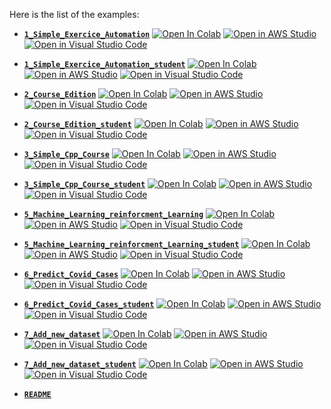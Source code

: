Here is the list of the examples:

- [**`1_Simple_Exercice_Automation`**](https://github.com/guydegnol/bulkhours/blob/main/examples/1_Simple_Exercice_Automation.ipynb) [![Open In Colab](https://colab.research.google.com/assets/colab-badge.svg)](https://colab.research.google.com/github/guydegnol/bulkhours/blob/main/examples/1_Simple_Exercice_Automation.ipynb) [![Open in AWS Studio](https://studiolab.sagemaker.aws/studiolab.svg)](https://studiolab.sagemaker.aws/import/github/guydegnol/bulkhours/blob/main/examples/1_Simple_Exercice_Automation.ipynb) [![Open in Visual Studio Code](https://img.shields.io/static/v1?logo=visualstudiocode&label=&message=Open%20in%20Visual%20Studio&labelColor=2c2c32&color=007acc&logoColor=007acc)](https://vscode.dev/github/guydegnol/bulkhours/blob/main/examples/1_Simple_Exercice_Automation.ipynb) 

- [**`1_Simple_Exercice_Automation_student`**](https://github.com/guydegnol/bulkhours/blob/main/examples/1_Simple_Exercice_Automation_student.ipynb) [![Open In Colab](https://colab.research.google.com/assets/colab-badge.svg)](https://colab.research.google.com/github/guydegnol/bulkhours/blob/main/examples/1_Simple_Exercice_Automation_student.ipynb) [![Open in AWS Studio](https://studiolab.sagemaker.aws/studiolab.svg)](https://studiolab.sagemaker.aws/import/github/guydegnol/bulkhours/blob/main/examples/1_Simple_Exercice_Automation_student.ipynb) [![Open in Visual Studio Code](https://img.shields.io/static/v1?logo=visualstudiocode&label=&message=Open%20in%20Visual%20Studio&labelColor=2c2c32&color=007acc&logoColor=007acc)](https://vscode.dev/github/guydegnol/bulkhours/blob/main/examples/1_Simple_Exercice_Automation_student.ipynb) 

- [**`2_Course_Edition`**](https://github.com/guydegnol/bulkhours/blob/main/examples/2_Course_Edition.ipynb) [![Open In Colab](https://colab.research.google.com/assets/colab-badge.svg)](https://colab.research.google.com/github/guydegnol/bulkhours/blob/main/examples/2_Course_Edition.ipynb) [![Open in AWS Studio](https://studiolab.sagemaker.aws/studiolab.svg)](https://studiolab.sagemaker.aws/import/github/guydegnol/bulkhours/blob/main/examples/2_Course_Edition.ipynb) [![Open in Visual Studio Code](https://img.shields.io/static/v1?logo=visualstudiocode&label=&message=Open%20in%20Visual%20Studio&labelColor=2c2c32&color=007acc&logoColor=007acc)](https://vscode.dev/github/guydegnol/bulkhours/blob/main/examples/2_Course_Edition.ipynb) 

- [**`2_Course_Edition_student`**](https://github.com/guydegnol/bulkhours/blob/main/examples/2_Course_Edition_student.ipynb) [![Open In Colab](https://colab.research.google.com/assets/colab-badge.svg)](https://colab.research.google.com/github/guydegnol/bulkhours/blob/main/examples/2_Course_Edition_student.ipynb) [![Open in AWS Studio](https://studiolab.sagemaker.aws/studiolab.svg)](https://studiolab.sagemaker.aws/import/github/guydegnol/bulkhours/blob/main/examples/2_Course_Edition_student.ipynb) [![Open in Visual Studio Code](https://img.shields.io/static/v1?logo=visualstudiocode&label=&message=Open%20in%20Visual%20Studio&labelColor=2c2c32&color=007acc&logoColor=007acc)](https://vscode.dev/github/guydegnol/bulkhours/blob/main/examples/2_Course_Edition_student.ipynb) 

- [**`3_Simple_Cpp_Course`**](https://github.com/guydegnol/bulkhours/blob/main/examples/3_Simple_Cpp_Course.ipynb) [![Open In Colab](https://colab.research.google.com/assets/colab-badge.svg)](https://colab.research.google.com/github/guydegnol/bulkhours/blob/main/examples/3_Simple_Cpp_Course.ipynb) [![Open in AWS Studio](https://studiolab.sagemaker.aws/studiolab.svg)](https://studiolab.sagemaker.aws/import/github/guydegnol/bulkhours/blob/main/examples/3_Simple_Cpp_Course.ipynb) [![Open in Visual Studio Code](https://img.shields.io/static/v1?logo=visualstudiocode&label=&message=Open%20in%20Visual%20Studio&labelColor=2c2c32&color=007acc&logoColor=007acc)](https://vscode.dev/github/guydegnol/bulkhours/blob/main/examples/3_Simple_Cpp_Course.ipynb) 

- [**`3_Simple_Cpp_Course_student`**](https://github.com/guydegnol/bulkhours/blob/main/examples/3_Simple_Cpp_Course_student.ipynb) [![Open In Colab](https://colab.research.google.com/assets/colab-badge.svg)](https://colab.research.google.com/github/guydegnol/bulkhours/blob/main/examples/3_Simple_Cpp_Course_student.ipynb) [![Open in AWS Studio](https://studiolab.sagemaker.aws/studiolab.svg)](https://studiolab.sagemaker.aws/import/github/guydegnol/bulkhours/blob/main/examples/3_Simple_Cpp_Course_student.ipynb) [![Open in Visual Studio Code](https://img.shields.io/static/v1?logo=visualstudiocode&label=&message=Open%20in%20Visual%20Studio&labelColor=2c2c32&color=007acc&logoColor=007acc)](https://vscode.dev/github/guydegnol/bulkhours/blob/main/examples/3_Simple_Cpp_Course_student.ipynb) 

- [**`5_Machine_Learning_reinforcment_Learning`**](https://github.com/guydegnol/bulkhours/blob/main/examples/5_Machine_Learning_reinforcment_Learning.ipynb) [![Open In Colab](https://colab.research.google.com/assets/colab-badge.svg)](https://colab.research.google.com/github/guydegnol/bulkhours/blob/main/examples/5_Machine_Learning_reinforcment_Learning.ipynb) [![Open in AWS Studio](https://studiolab.sagemaker.aws/studiolab.svg)](https://studiolab.sagemaker.aws/import/github/guydegnol/bulkhours/blob/main/examples/5_Machine_Learning_reinforcment_Learning.ipynb) [![Open in Visual Studio Code](https://img.shields.io/static/v1?logo=visualstudiocode&label=&message=Open%20in%20Visual%20Studio&labelColor=2c2c32&color=007acc&logoColor=007acc)](https://vscode.dev/github/guydegnol/bulkhours/blob/main/examples/5_Machine_Learning_reinforcment_Learning.ipynb) 

- [**`5_Machine_Learning_reinforcment_Learning_student`**](https://github.com/guydegnol/bulkhours/blob/main/examples/5_Machine_Learning_reinforcment_Learning_student.ipynb) [![Open In Colab](https://colab.research.google.com/assets/colab-badge.svg)](https://colab.research.google.com/github/guydegnol/bulkhours/blob/main/examples/5_Machine_Learning_reinforcment_Learning_student.ipynb) [![Open in AWS Studio](https://studiolab.sagemaker.aws/studiolab.svg)](https://studiolab.sagemaker.aws/import/github/guydegnol/bulkhours/blob/main/examples/5_Machine_Learning_reinforcment_Learning_student.ipynb) [![Open in Visual Studio Code](https://img.shields.io/static/v1?logo=visualstudiocode&label=&message=Open%20in%20Visual%20Studio&labelColor=2c2c32&color=007acc&logoColor=007acc)](https://vscode.dev/github/guydegnol/bulkhours/blob/main/examples/5_Machine_Learning_reinforcment_Learning_student.ipynb) 

- [**`6_Predict_Covid_Cases`**](https://github.com/guydegnol/bulkhours/blob/main/examples/6_Predict_Covid_Cases.ipynb) [![Open In Colab](https://colab.research.google.com/assets/colab-badge.svg)](https://colab.research.google.com/github/guydegnol/bulkhours/blob/main/examples/6_Predict_Covid_Cases.ipynb) [![Open in AWS Studio](https://studiolab.sagemaker.aws/studiolab.svg)](https://studiolab.sagemaker.aws/import/github/guydegnol/bulkhours/blob/main/examples/6_Predict_Covid_Cases.ipynb) [![Open in Visual Studio Code](https://img.shields.io/static/v1?logo=visualstudiocode&label=&message=Open%20in%20Visual%20Studio&labelColor=2c2c32&color=007acc&logoColor=007acc)](https://vscode.dev/github/guydegnol/bulkhours/blob/main/examples/6_Predict_Covid_Cases.ipynb) 

- [**`6_Predict_Covid_Cases_student`**](https://github.com/guydegnol/bulkhours/blob/main/examples/6_Predict_Covid_Cases_student.ipynb) [![Open In Colab](https://colab.research.google.com/assets/colab-badge.svg)](https://colab.research.google.com/github/guydegnol/bulkhours/blob/main/examples/6_Predict_Covid_Cases_student.ipynb) [![Open in AWS Studio](https://studiolab.sagemaker.aws/studiolab.svg)](https://studiolab.sagemaker.aws/import/github/guydegnol/bulkhours/blob/main/examples/6_Predict_Covid_Cases_student.ipynb) [![Open in Visual Studio Code](https://img.shields.io/static/v1?logo=visualstudiocode&label=&message=Open%20in%20Visual%20Studio&labelColor=2c2c32&color=007acc&logoColor=007acc)](https://vscode.dev/github/guydegnol/bulkhours/blob/main/examples/6_Predict_Covid_Cases_student.ipynb) 

- [**`7_Add_new_dataset`**](https://github.com/guydegnol/bulkhours/blob/main/examples/7_Add_new_dataset.ipynb) [![Open In Colab](https://colab.research.google.com/assets/colab-badge.svg)](https://colab.research.google.com/github/guydegnol/bulkhours/blob/main/examples/7_Add_new_dataset.ipynb) [![Open in AWS Studio](https://studiolab.sagemaker.aws/studiolab.svg)](https://studiolab.sagemaker.aws/import/github/guydegnol/bulkhours/blob/main/examples/7_Add_new_dataset.ipynb) [![Open in Visual Studio Code](https://img.shields.io/static/v1?logo=visualstudiocode&label=&message=Open%20in%20Visual%20Studio&labelColor=2c2c32&color=007acc&logoColor=007acc)](https://vscode.dev/github/guydegnol/bulkhours/blob/main/examples/7_Add_new_dataset.ipynb) 

- [**`7_Add_new_dataset_student`**](https://github.com/guydegnol/bulkhours/blob/main/examples/7_Add_new_dataset_student.ipynb) [![Open In Colab](https://colab.research.google.com/assets/colab-badge.svg)](https://colab.research.google.com/github/guydegnol/bulkhours/blob/main/examples/7_Add_new_dataset_student.ipynb) [![Open in AWS Studio](https://studiolab.sagemaker.aws/studiolab.svg)](https://studiolab.sagemaker.aws/import/github/guydegnol/bulkhours/blob/main/examples/7_Add_new_dataset_student.ipynb) [![Open in Visual Studio Code](https://img.shields.io/static/v1?logo=visualstudiocode&label=&message=Open%20in%20Visual%20Studio&labelColor=2c2c32&color=007acc&logoColor=007acc)](https://vscode.dev/github/guydegnol/bulkhours/blob/main/examples/7_Add_new_dataset_student.ipynb) 

- [**`README`**](https://github.com/guydegnol/bulkhours/blob/main/examples/README.md) 

